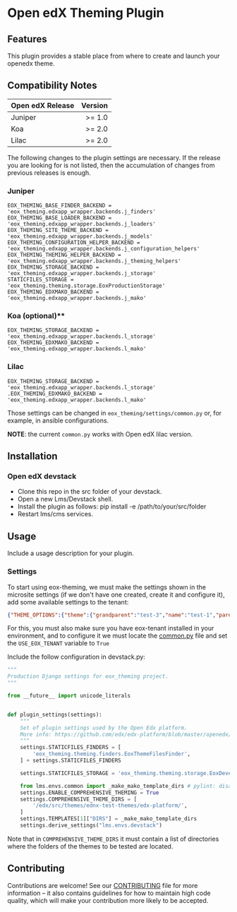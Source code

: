 # Open edX Theming Plugin

## Features


This plugin provides a stable place from where to create and launch your openedx theme.


## Compatibility Notes

| Open edX Release |  Version  |
| ---------------- | ---------:|
|     Juniper      |   >= 1.0  |
|       Koa        |   >= 2.0  |
|      Lilac       |   >= 2.0  |

The following changes to the plugin settings are necessary. If the release you are looking for is
not listed, then the accumulation of changes from previous releases is enough.

### Juniper

```
EOX_THEMING_BASE_FINDER_BACKEND = 'eox_theming.edxapp_wrapper.backends.j_finders'
EOX_THEMING_BASE_LOADER_BACKEND = 'eox_theming.edxapp_wrapper.backends.j_loaders'
EOX_THEMING_SITE_THEME_BACKEND = 'eox_theming.edxapp_wrapper.backends.j_models'
EOX_THEMING_CONFIGURATION_HELPER_BACKEND = 'eox_theming.edxapp_wrapper.backends.j_configuration_helpers'
EOX_THEMING_THEMING_HELPER_BACKEND = 'eox_theming.edxapp_wrapper.backends.j_theming_helpers'
EOX_THEMING_STORAGE_BACKEND = 'eox_theming.edxapp_wrapper.backends.j_storage'
STATICFILES_STORAGE = 'eox_theming.theming.storage.EoxProductionStorage'
EOX_THEMING_EDXMAKO_BACKEND = 'eox_theming.edxapp_wrapper.backends.j_mako'
```

### Koa (optional)**

```
EOX_THEMING_STORAGE_BACKEND = 'eox_theming.edxapp_wrapper.backends.l_storage'
EOX_THEMING_EDXMAKO_BACKEND = 'eox_theming.edxapp_wrapper.backends.l_mako'
```

### Lilac

```
EOX_THEMING_STORAGE_BACKEND = 'eox_theming.edxapp_wrapper.backends.l_storage'
.EOX_THEMING_EDXMAKO_BACKEND = 'eox_theming.edxapp_wrapper.backends.l_mako'
```

Those settings can be changed in `eox_theming/settings/common.py` or, for example, in ansible configurations.

**NOTE**: the current ``common.py`` works with Open edX lilac version.


## Installation

### Open edX devstack

- Clone this repo in the src folder of your devstack.
- Open a new Lms/Devstack shell.
- Install the plugin as follows: pip install -e /path/to/your/src/folder
- Restart lms/cms services.

## Usage

Include a usage description for your plugin.

### Settings

To start using eox-theming, we must make the settings shown in the microsite settings (if we don't have one created, create it and configure it), add some available settings to the tenant:

```json
{"THEME_OPTIONS":{"theme":{"grandparent":"test-3","name":"test-1","parent":"test-2"}}}
```

For this, you must also make sure you have eox-tenant installed in your environment,
and to configure it we must locate the [common.py](https://github.com/eduNEXT/eox-tenant/blob/master/eox_tenant/settings/common.py#L52) 
file and set the `USE_EOX_TENANT` variable to `True`

Include the follow configuration in devstack.py:

```python
"""
Production Django settings for eox_theming project.
"""

from __future__ import unicode_literals


def plugin_settings(settings):
    """
    Set of plugin settings used by the Open Edx platform.
    More info: https://github.com/edx/edx-platform/blob/master/openedx/core/djangoapps/plugins/README.rst
    """
    settings.STATICFILES_FINDERS = [
        'eox_theming.theming.finders.EoxThemeFilesFinder',
    ] + settings.STATICFILES_FINDERS

    settings.STATICFILES_STORAGE = 'eox_theming.theming.storage.EoxDevelopmentStorage'

    from lms.envs.common import _make_mako_template_dirs # pylint: disable=import-error
    settings.ENABLE_COMPREHENSIVE_THEMING = True
    settings.COMPREHENSIVE_THEME_DIRS = [
        '/edx/src/themes/ednx-test-themes/edx-platform/',
    ]
    settings.TEMPLATES[1]["DIRS"] = _make_mako_template_dirs
    settings.derive_settings("lms.envs.devstack")
```

Note that in `COMPREHENSIVE_THEME_DIRS` it must contain a list of directories where the folders of the themes to be tested are located.

## Contributing

Contributions are welcome! See our [CONTRIBUTING](https://github.com/eduNEXT/eox-theming/blob/master/CONTRIBUTING.rst) 
file for more information – it also contains guidelines for how to maintain high code
quality, which will make your contribution more likely to be accepted.
